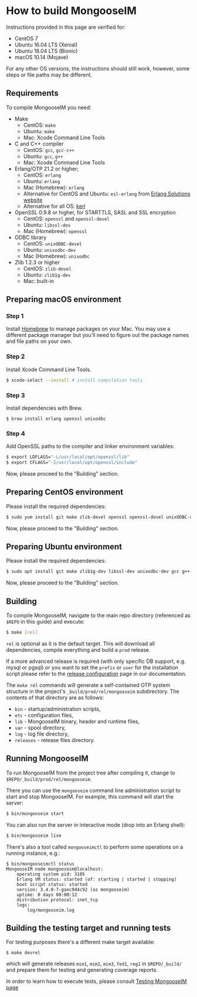# How to build MongooseIM

Instructions provided in this page are verified for:

* CentOS 7
* Ubuntu 16.04 LTS (Xenial)
* Ubuntu 18.04 LTS (Bionic)
* macOS 10.14 (Mojave)

For any other OS versions, the instructions should still work, however, some steps or file paths may be different.

## Requirements

To compile MongooseIM you need:

*   Make
    * CentOS: `make`
    * Ubuntu: `make`
    * Mac: Xcode Command Line Tools
*   C and C++ compiler
    * CentOS: `gcc`, `gcc-c++`
    * Ubuntu: `gcc`, `g++`
    * Mac: Xcode Command Line Tools
*   Erlang/OTP 21.2 or higher;
    * CentOS: `erlang` 
    * Ubuntu: `erlang`
    * Mac (Homebrew): `erlang`
    * Alternative for CentOS and Ubuntu: `esl-erlang` from [Erlang Solutions website](https://www.erlang-solutions.com/resources/download.html)
    * Alternative for all OS: [kerl](https://github.com/kerl/kerl)
*   OpenSSL 0.9.8 or higher, for STARTTLS, SASL and SSL encryption
    * CentOS: `openssl` and `openssl-devel`
    * Ubuntu: `libssl-dev`
    * Mac (Homebrew): `openssl`
*   ODBC library
    * CentOS: `unixODBC-devel`
    * Ubuntu: `unixodbc-dev`
    * Mac (Homebrew): `unixodbc`
*   Zlib 1.2.3 or higher
    * CentOS: `zlib-devel`
    * Ubuntu: `zlib1g-dev`
    * Mac: built-in

## Preparing macOS environment

### Step 1

Install [Homebrew](http://brew.sh) to manage packages on your Mac.
You may use a different package manager but you'll need to figure out the package names and file paths on your own.

### Step 2

Install Xcode Command Line Tools.

```bash
$ xcode-select --install # install compilation tools
```

### Step 3

Install dependencies with Brew.

```
$ brew install erlang openssl unixodbc
```

### Step 4

Add OpenSSL paths to the compiler and linker environment variables:

```bash
$ export LDFLAGS="-L/usr/local/opt/openssl/lib"
$ export CFLAGS="-I/usr/local/opt/openssl/include"
```

Now, please proceed to the "Building" section.

## Preparing CentOS environment

Please install the required dependencies:

```bash
$ sudo yum install git make zlib-devel openssl openssl-devel unixODBC-devel gcc gcc-c++ erlang
```

Now, please proceed to the "Building" section.

## Preparing Ubuntu environment

Please install the required dependencies:

```bash
$ sudo apt install git make zlib1g-dev libssl-dev unixodbc-dev gcc g++ erlang
```

Now, please proceed to the "Building" section.

## Building

To compile MongooseIM, navigate to the main repo directory (referenced as `$REPO` in this guide) and execute:

```bash
$ make [rel]
```

`rel` is optional as it is the default target.
This will download all dependencies, compile everything and build a `prod` release.

If a more advanced release is required (with only specific DB support, e.g. mysql or pgsql) or you want to set the `prefix` or `user` for the installation script please refer to the [release configuration](release_config.md) page in our documentation.

The `make rel` commands will generate a self-contained OTP system structure in the project's `_build/prod/rel/mongooseim` subdirectory.
The contents of that directory are as follows:

*   `bin` - startup/administration scripts,
*   `etc` - configuration files,
*   `lib` - MongooseIM binary, header and runtime files,
*   `var` - spool directory,
*   `log` - log file directory,
*   `releases` - release files directory.

## Running MongooseIM

To run MongooseIM from the project tree after compiling it, change to `$REPO/_build/prod/rel/mongooseim`.

There you can use the `mongooseim` command line administration script to start and stop MongooseIM.
For example, this command will start the server:

```bash
$ bin/mongooseim start
```

You can also run the server in interactive mode (drop into an Erlang shell):

```bash
$ bin/mongooseim live
```

There's also a tool called `mongooseimctl` to perform some operations on a running instance, e.g.:

```
$ bin/mongooseimctl status
MongooseIM node mongooseim@localhost:
    operating system pid: 3105
    Erlang VM status: started (of: starting | started | stopping)
    boot script status: started
    version: 3.4.0-7-gaec944c92 (as mongooseim)
    uptime: 0 days 00:00:12
    distribution protocol: inet_tcp
    logs:
        log/mongooseim.log
```


## Building the testing target and running tests

For testing purposes there's a different make target available:

```
$ make devrel
```

which will generate releases `mim1`, `mim2`, `mim3`, `fed1`, `reg1` in `$REPO/_build/` and prepare them for testing and generating coverage reports.

In order to learn how to execute tests, please consult [Testing MongooseIM page](../developers-guide/Testing-MongooseIM.md)

